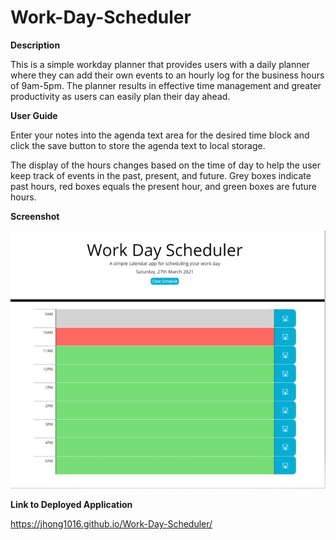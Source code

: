 # Work-Day-Scheduler

**Description**

This is a simple workday planner that provides users with a daily planner where they can add their own events to an hourly log for the business hours of 9am-5pm. The planner results in effective time management and greater productivity as users can easily plan their day ahead.

**User Guide**

Enter your notes into the agenda text area for the desired time block and click the save button to store the agenda text to local storage.

The display of the hours changes based on the time of day to help the user keep track of events in the past, present, and future. Grey boxes indicate past hours, red boxes equals the present hour, and green boxes are future hours.

**Screenshot**

![Screenshot](https://github.com/jhong1016/Work-Day-Scheduler/blob/main/assets/screenshot.JPG)

**Link to Deployed Application**

https://jhong1016.github.io/Work-Day-Scheduler/
